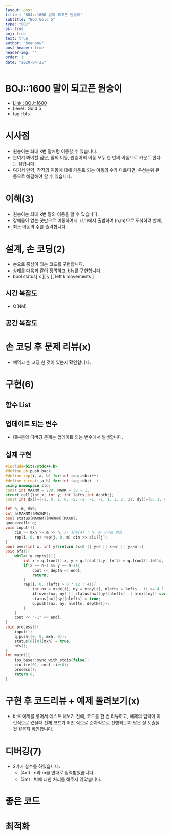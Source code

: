 ```yaml
---
layout: post
title : "BOJ::1600 말이 되고픈 원숭이"
subtitle: "BOJ Gold 5"
type: "BOJ"
ps: true
boj: true
text: true
author: "beenpow"
post-header: true
header-img: ""
order: 1
date: "2020-04-25"
---
```

# BOJ::1600 말이 되고픈 원숭이
- [Link : BOJ::1600](https://www.acmicpc.net/problem/1600)
- Level : Gold 5
- tag : bfs

# 시사점
- 원숭이는 최대 k번 말처럼 이동할 수 있습니다.
- 눈여겨 봐야할 점은, 말의 이동, 원숭이의 이동 모두 한 번의 이동으로 카운트 한다는 점입니다.
- 여기서 만약, 각각의 이동에 대해 카운트 되는 이동의 수가 다르다면, 우선순위 큐 등으로 해결해야 할 수 있습니다.

# 이해(3)
- 원숭이는 최대 k번 말의 이동을 할 수 있습니다.
- 장애물이 없는 곳만으로 이동하여서, (1,1)에서 출발하여 (n,m)으로 도착하려 할때,
- 최소 이동의 수를 출력합니다.

# 설계, 손 코딩(2)
- 손으로 중심이 되는 코드를 구현합니다.
- 상태를 다음과 같이 정의하고, bfs를 구현합니다.
- bool status[ x ][ y ][ left k movements ]

## 시간 복잡도
- O(NM)

## 공간 복잡도

# 손 코딩 후 문제 리뷰(x)
- 빼먹고 손 코딩 한 것이 있는지 확인합니다.

# 구현(6)

## 함수 List 

## 업데이트 되는 변수
- 대부분의 디버깅 문제는 업데이트 되는 변수에서 발생합니다.

## 실제 구현 

```cpp
#include<bits/stdc++.h>
#define pb push_back
#define rep(i, a, b) for(int i=a;i<b;i++)
#define r_rep(i,a,b) for(int i=a;i>b;i--)
using namespace std;
const int MAXNM = 200, MAXK = 30 + 1;
struct cell{int x; int y; int lefts;int depth;};
const int dx[]={-1, 0, 1, 0, -2, -2, -1, -1, 1, 1, 2, 2}, dy[]={0, 1, 0, -1, -1, 1, -2, 2, -2, 2, -1, 1};

int n, m, mxh;
int a[MAXNM][MAXNM];
bool status[MAXNM][MAXNM][MAXK];
queue<cell> q;
void input(){
    cin >> mxh >> m >> n; // 실수(4) : n, m 거꾸로 받음
    rep(i, 0, n) rep(j, 0, m) cin >> a[i][j];
}
bool over(int x, int y){return (x<0 || y<0 || x>=n || y>=m);}
void bfs(){
    while(!q.empty()){
        int x = q.front().x, y = q.front().y, lefts = q.front().lefts, depth = q.front().depth; q.pop();
        if(x == n-1 && y == m-1){
            cout << depth << endl;
            return;
        }
        rep(i, 0, (lefts > 0 ? 12 : 4)){
            int nx = x+dx[i], ny = y+dy[i], nlefts = lefts - (i >= 4 ? 1 : 0);
            if(over(nx, ny) || status[nx][ny][nlefts] || a[nx][ny]) continue;// 실수(3) : 벽 처리 안함
            status[nx][ny][nlefts] = true;
            q.push({nx, ny, nlefts, depth+1});
        }
    }
    cout << "-1" << endl;
}
void process(){
    input();
    q.push({0, 0, mxh, 0});
    status[0][0][mxh] = true;
    bfs();
}
int main(){
    ios_base::sync_with_stdio(false);
    cin.tie(0); cout.tie(0);
    process();
    return 0;
}
```

# 구현 후 코드리뷰 + 예제 돌려보기(x)
- 바로 예제를 넣어서 테스트 해보기 전에, 코드를 한 번 리뷰하고, 예제의 입력이 이런식으로 왔을때
  전체 코드가 어떤 식으로 순차적으로 진행되는지 답은 잘 도출될 것 같은지 확인합니다.

# 디버깅(7)
- 2가지 실수를 하였습니다.
  - (4m) : n과 m을 반대로 입력받았습니다.
  - (3m) :  벽에 대한 처리를 해주지 않았습니다.

# 좋은 코드

# 최적화
